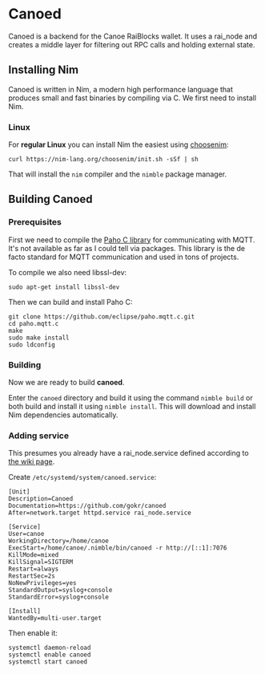 # Canoed
Canoed is a backend for the Canoe RaiBlocks wallet. It uses a rai_node and creates a middle layer for filtering out RPC calls and holding external state.

## Installing Nim
Canoed is written in Nim, a modern high performance language that produces small and fast binaries by compiling via C. We first need to install Nim.

### Linux
For **regular Linux** you can install Nim the easiest using [choosenim](https://github.com/dom96/choosenim):

    curl https://nim-lang.org/choosenim/init.sh -sSf | sh

That will install the `nim` compiler and the `nimble` package manager.

## Building Canoed
### Prerequisites
First we need to compile the [Paho C library](https://www.eclipse.org/paho/clients/c/) for communicating with MQTT. It's not available as far as I could tell via packages. This library is the de facto standard for MQTT communication and used in tons of projects.

To compile we also need libssl-dev:

    sudo apt-get install libssl-dev

Then we can build and install Paho C:

    git clone https://github.com/eclipse/paho.mqtt.c.git
    cd paho.mqtt.c
    make
    sudo make install
    sudo ldconfig

### Building
Now we are ready to build **canoed**.

Enter the `canoed` directory and build it using the command `nimble build` or both build and install it using `nimble install`. This will download and install Nim dependencies automatically.

### Adding service
This presumes you already have a rai_node.service defined according to [the wiki page](https://github.com/clemahieu/raiblocks/wiki/Running-rai_node-as-a-service).

Create `/etc/systemd/system/canoed.service`:

    [Unit]
    Description=Canoed
    Documentation=https://github.com/gokr/canoed
    After=network.target httpd.service rai_node.service

    [Service]
    User=canoe
    WorkingDirectory=/home/canoe
    ExecStart=/home/canoe/.nimble/bin/canoed -r http://[::1]:7076
    KillMode=mixed
    KillSignal=SIGTERM
    Restart=always
    RestartSec=2s
    NoNewPrivileges=yes
    StandardOutput=syslog+console
    StandardError=syslog+console

    [Install]
    WantedBy=multi-user.target


Then enable it:

    systemctl daemon-reload
    systemctl enable canoed
    systemctl start canoed

